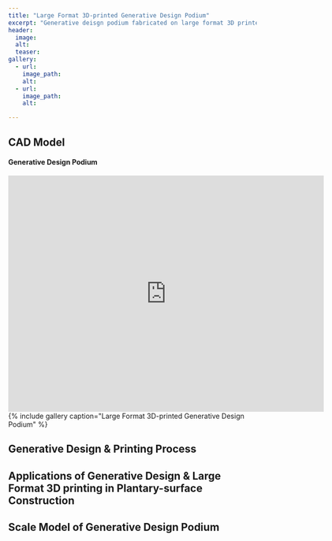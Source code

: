 ```yaml
---
title: "Large Format 3D-printed Generative Design Podium"
excerpt: "Generative deisgn podium fabricated on large format 3D printer"
header:
  image: 
  alt: 
  teaser: 
gallery:
  - url: 
    image_path: 
    alt: 
  - url: 
    image_path: 
    alt: 

---
```

## CAD Model
#### Generative Design Podium
<iframe src="https://vanderbilt643.autodesk360.com/shares/public/SH35dfcQT936092f0e436ef03eacbd3864ff?mode=embed" width="640" height="480" allowfullscreen="true" webkitallowfullscreen="true" mozallowfullscreen="true"  frameborder="0"></iframe>
{% include gallery caption="Large Format 3D-printed Generative Design Podium" %}

## Generative Design & Printing Process

## Applications of Generative Design & Large Format 3D printing in Plantary-surface Construction

## Scale Model of Generative Design Podium
